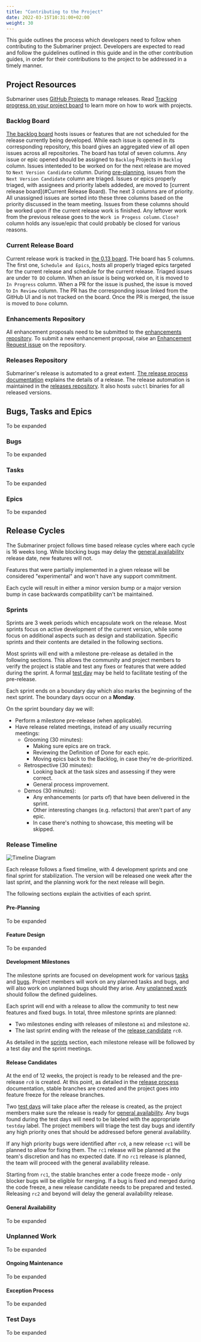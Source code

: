 ```yaml
---
title: "Contributing to the Project"
date: 2022-03-15T10:31:00+02:00
weight: 30
---
```


This guide outlines the process which developers need to follow when contributing to the Submariner project.
Developers are expected to read and follow the guidelines outlined in this guide and in the other contribution guides,
in order for their contributions to the project to be addressed in a timely manner.

## Project Resources

Submariner uses [GitHub Projects] to manage releases. Read [Tracking progress on your project board] to learn more on how to work with 
projects.

### Backlog Board

[The backlog board] hosts issues or features that are not scheduled for the release currently being developed. While each issue is opened in
its corresponding repository, this board gives an aggregated view of all open issues across all repositories. The board has total of seven
columns. Any issue or epic opened should be assigned to `Backlog` Projects in `Backlog` column. Issues intenteded to be
worked on for the next release are moved to `Next Version Candidate` column. During [pre-planning](#Pre-Planning), issues from the `Next
Version Candidate` column are triaged. Issues or epics properly triaged, with assignees and priority labels addeded, are moved to [current 
release board](#Current Release Board). The next 3 columns are of priority. All unassigned issues are sorted into these three columns
based on the priority discussed in the team meeting. Issues from these columns should be worked upon if the current release work is
finished. Any leftover work from the previous release goes to the `Work in Progess column`. `Close?` column holds any issue/epic that
could probably be closed for various reasons.

### Current Release Board

Current release work is tracked in [the 0.13 board]. THe board has 5 columns. The first one, `Schedule and Epics`, hosts all properly
triaged epics targeted for the current release and schedule for the current release. Triaged issues are under `TO DO` column. When an
issue is being worked on, it is moved to `In Progress` column. When a PR for the issue is pushed, the issue is moved to `In Review`
column. The PR has the corresponding issue linked from the GitHub UI and is not tracked on the board. Once the PR is merged, the issue
is moved to `Done` column.

### Enhancements Repository

All enhancement proposals need to be submitted to the [enhancements repository]. To submit a new enhancement proposal, raise an
[Enhancement Request issue] on the repository.

### Releases Repository

Submariner's release is automated to a great extent. [The release process documentation] explains the details of a release. The release
automation is maintained in the [releases repository]. It also hosts `subctl` binaries for all released versions. 

## Bugs, Tasks and Epics

To be expanded

### Bugs

To be expanded

### Tasks

To be expanded

### Epics

To be expanded

## Release Cycles

The Submariner project follows time based release cycles where each cycle is 16 weeks long.
While blocking bugs may delay the [general availability](#general-availability) release date, new features will not.

Features that were partially implemented in a given release will be considered "experimental" and won't have any support commitment.

Each cycle will result in either a minor version bump or a major version bump in case backwards compatibility can't be maintained.

### Sprints

Sprints are 3 week periods which encapsulate work on the release.
Most sprints focus on active development of the current version, while some focus on additional aspects such as design and stabilization.
Specific sprints and their contents are detailed in the following sections.

Most sprints will end with a milestone pre-release as detailed in the following sections.
This allows the community and project members to verify the project is stable and test any fixes or features that were added during the
sprint.
A formal [test day](#test-days) may be held to facilitate testing of the pre-release.

Each sprint ends on a boundary day which also marks the beginning of the next sprint.
The boundary days occur on a **Monday**.

On the sprint boundary day we will:

* Perform a milestone pre-release (when applicable).
* Have release related meetings, instead of any usually recurring meetings:
  * Grooming (30 minutes):
    * Making sure epics are on track.
    * Reviewing the Definition of Done for each epic.
    * Moving epics back to the Backlog, in case they're de-prioritized.
  * Retrospective (30 minutes):
    * Looking back at the task sizes and assessing if they were correct.
    * General process improvement.
  * Demos (30 minutes):
    * Any enhancements (or parts of) that have been delivered in the sprint.
    * Other interesting changes (e.g. refactors) that aren't part of any epic.
    * In case there's nothing to showcase, this meeting will be skipped.

### Release Timeline

<!-- Source: https://docs.google.com/drawings/d/1wZCogcChCkX2PqoIuTx9I_iOgJuwsYjChVopq1nfqeM -->
![Timeline Diagram](/images/timeline.png)

Each release follows a fixed timeline, with 4 development sprints and one final sprint for stabilization.
The version will be released one week after the last sprint, and the planning work for the next release will begin.

The following sections explain the activities of each sprint.

#### Pre-Planning

To be expanded

#### Feature Design

To be expanded

#### Development Milestones

The milestone sprints are focused on development work for various [tasks](#tasks) and [bugs](#bugs).
Project members will work on any planned tasks and bugs, and will also work on unplanned bugs should they arise.
Any [unplanned work](#unplanned-work) should follow the defined guidelines.

Each sprint will end with a release to allow the community to test new features and fixed bugs.
In total, three milestone sprints are planned:

* Two milestones ending with releases of milestone `m1` and milestone `m2`.
* The last sprint ending with the release of the [release candidate](#release-candidates) `rc0`.

As detailed in the [sprints](#sprints) section, each milestone release will be followed by a test day and the sprint meetings.

#### Release Candidates

At the end of 12 weeks, the project is ready to be released and the pre-release `rc0` is created.
At this point, as detailed in the [release process] documentation, stable branches are created and the project goes into feature freeze
for the release branches.

Two [test days](#test-days) will take place after the release is created, as the project members make sure the release is ready for
[general availability](#general-availability).
Any bugs found during the test days will need to be labeled with the appropriate `testday` label.
The project members will triage the test day bugs and identify any high priority ones that should be addressed before general availability.

If any high priority bugs were identified after `rc0`, a new release `rc1` will be planned to allow for fixing them.
The `rc1` release will be planned at the team's discretion and has no expected date.
If no `rc1` release is planned, the team will proceed with the general availability release.

Starting from `rc1`, the stable branches enter a code freeze mode - only blocker bugs will be eligible for merging.
If a bug is fixed and merged during the code freeze, a new release candidate needs to be prepared and tested.
Releasing `rc2` and beyond will delay the general availability release.

#### General Availability

To be expanded

### Unplanned Work

To be expanded

#### Ongoing Maintenance

To be expanded

#### Exception Process

To be expanded

### Test Days

To be expanded

[release process]: ../release-process
[GitHub Projects]: https://docs.github.com/en/issues/organizing-your-work-with-project-boards
[Tracking progress on your project board]:
(https://docs.github.com/en/issues/organizing-your-work-with-project-boards/tracking-work-with-project-boards)
[The backlog board]: (https://github.com/orgs/submariner-io/projects/15)
[the 0.13 board]: (https://github.com/orgs/submariner-io/projects/20)
[enhancements repository]: (https://github.com/submariner-io/enhancements)
[Enhancement Request issue]: 
(https://github.com/submariner-io/enhancements/issues/new?assignees=&labels=enhancement&template=enhancement.md)
[The release process documentation]: (https://submariner.io/development/release-process/)
[releases repository]: (https://github.com/submariner-io/releases)
